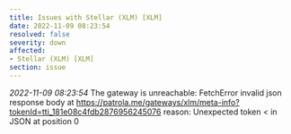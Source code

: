 ```yaml
---
title: Issues with Stellar (XLM) [XLM]
date: 2022-11-09 08:23:54
resolved: false
severity: down
affected:
- Stellar (XLM) [XLM]
section: issue
---
```


*2022-11-09 08:23:54* The gateway is unreachable: FetchError invalid json response body at https://patrola.me/gateways/xlm/meta-info?tokenId=tti_181e08c4fdb2876956245076 reason: Unexpected token < in JSON at position 0